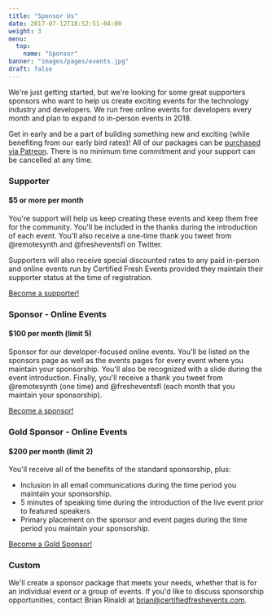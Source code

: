 ```yaml
---
title: "Sponsor Us"
date: 2017-07-12T18:52:51-04:00
weight: 3
menu:
  top:
    name: "Sponsor"
banner: "images/pages/events.jpg"
draft: false
---
```


We're just getting started, but we're looking for some great supporters sponsors who want to help us create exciting events for the technology industry and developers. We run free online events for developers every month and plan to expand to in-person events in 2018.

Get in early and be a part of building something new and exciting (while benefiting from our early bird rates)! All of our packages can be [purchased via Patreon](https://www.patreon.com/certifiedfreshevents). There is no minimum time commitment and your support can be cancelled at any time.

### Supporter

#### $5 or more per month

You're support will help us keep creating these events and keep them free for the community. You'll be included in the thanks during the introduction of each event. You'll also receive a one-time thank you tweet from @remotesynth and @fresheventsfl on Twitter.

Supporters will also receive special discounted rates to any paid in-person and online events run by Certified Fresh Events provided they maintain their supporter status at the time of registration.

[Become a supporter!](https://www.patreon.com/certifiedfreshevents)

### Sponsor - Online Events

#### $100 per month (limit 5)

Sponsor for our developer-focused online events. You'll be listed on the sponsors page as well as the events pages for every event where you maintain your sponsorship. You'll also be recognized with a slide during the event introduction. Finally, you'll receive a thank you tweet from @remotesynth (one time) and @fresheventsfl (each month that you maintain your sponsorship).

[Become a sponsor!](https://www.patreon.com/certifiedfreshevents)

### Gold Sponsor - Online Events

#### $200 per month (limit 2)

You'll receive all of the benefits of the standard sponsorship, plus:

- Inclusion in all email communications during the time period you maintain your sponsorship.
- 5 minutes of speaking time during the introduction of the live event prior to featured speakers
- Primary placement on the sponsor and event pages during the time period you maintain your sponsorship.

[Become a Gold Sponsor!](https://www.patreon.com/certifiedfreshevents)

### Custom

We'll create a sponsor package that meets your needs, whether that is for an individual event or a group of events. If you'd like to discuss sponsorship opportunities, contact Brian Rinaldi at [brian@certifiedfreshevents.com](mailto:brian@certifiedfreshevents.com).